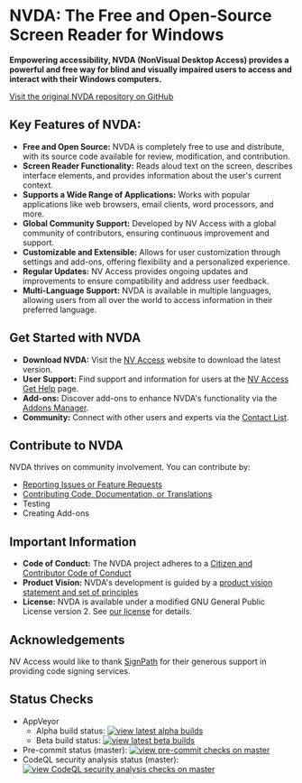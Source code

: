 # NVDA: The Free and Open-Source Screen Reader for Windows

**Empowering accessibility, NVDA (NonVisual Desktop Access) provides a powerful and free way for blind and visually impaired users to access and interact with their Windows computers.**

[Visit the original NVDA repository on GitHub](https://github.com/nvaccess/nvda)

## Key Features of NVDA:

*   **Free and Open Source:** NVDA is completely free to use and distribute, with its source code available for review, modification, and contribution.
*   **Screen Reader Functionality:** Reads aloud text on the screen, describes interface elements, and provides information about the user's current context.
*   **Supports a Wide Range of Applications:** Works with popular applications like web browsers, email clients, word processors, and more.
*   **Global Community Support:** Developed by NV Access with a global community of contributors, ensuring continuous improvement and support.
*   **Customizable and Extensible:** Allows for user customization through settings and add-ons, offering flexibility and a personalized experience.
*   **Regular Updates:** NV Access provides ongoing updates and improvements to ensure compatibility and address user feedback.
*   **Multi-Language Support:** NVDA is available in multiple languages, allowing users from all over the world to access information in their preferred language.

## Get Started with NVDA

*   **Download NVDA:** Visit the [NV Access](http://www.nvaccess.org/) website to download the latest version.
*   **User Support:** Find support and information for users at the [NV Access Get Help](https://www.nvaccess.org/get-help/) page.
*   **Add-ons:** Discover add-ons to enhance NVDA's functionality via the [Addons Manager](https://download.nvaccess.org/documentation/userGuide.html#AddonsManager).
*   **Community:** Connect with other users and experts via the [Contact List](./projectDocs/community/expertsList.md).

## Contribute to NVDA

NVDA thrives on community involvement. You can contribute by:

*   [Reporting Issues or Feature Requests](./projectDocs/issues/readme.md)
*   [Contributing Code, Documentation, or Translations](./.github/CONTRIBUTING.md)
*   Testing
*   Creating Add-ons

## Important Information

*   **Code of Conduct:** The NVDA project adheres to a [Citizen and Contributor Code of Conduct](CODE_OF_CONDUCT.md)
*   **Product Vision:** NVDA's development is guided by a [product vision statement and set of principles](./projectDocs/product_vision.md)
*   **License:** NVDA is available under a modified GNU General Public License version 2.  See [our license](./copying.txt) for details.

## Acknowledgements

NV Access would like to thank [SignPath](https://www.signpath.io/) for their generous support in providing code signing services.

## Status Checks

*   AppVeyor
    *   Alpha build status: [![view latest alpha builds](https://ci.appveyor.com/api/projects/status/sqeer6p8lc80lvqe/branch/master?svg=true)](https://ci.appveyor.com/project/NVAccess/nvda/branch/master)
    *   Beta build status: [![view latest beta builds](https://ci.appveyor.com/api/projects/status/sqeer6p8lc80lvqe/branch/beta?svg=true)](https://ci.appveyor.com/project/NVAccess/nvda/branch/beta)
*   Pre-commit status (master): [![view pre-commit checks on master](https://results.pre-commit.ci/badge/github/nvaccess/nvda/master.svg)](https://results.pre-commit.ci/latest/github/nvaccess/nvda/master)
*   CodeQL security analysis status (master): [![view CodeQL security analysis checks on master](https://github.com/nvaccess/nvda/actions/workflows/github-code-scanning/codeql/badge.svg?branch=master)](https://github.com/nvaccess/nvda/actions/workflows/github-code-scanning/codeql?query=branch%3Amaster)
